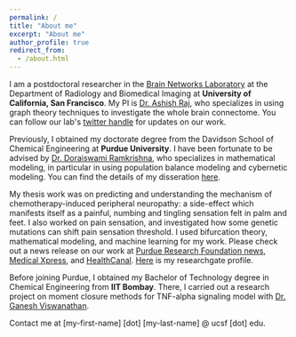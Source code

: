 ```yaml
---
permalink: /
title: "About me"
excerpt: "About me"
author_profile: true
redirect_from: 
  - /about.html
---
```


I am a postdoctoral researcher in the [Brain Networks Laboratory](https://radiology.ucsf.edu/research/labs/brain-networks-lab#-) at the Department of Radiology and Biomedical Imaging at **University of California, San Francisco**. My PI is [Dr. Ashish Raj](https://profiles.ucsf.edu/ashish.raj), who specializes in using graph theory techniques to investigate the whole brain connectome. You can follow our lab's [twitter handle](https://twitter.com/RajLab_UCSF) for updates on our work. 

Previously, I obtained my doctorate degree from the Davidson School of Chemical Engineering at **Purdue University**. 
I have been fortunate to be advised by [Dr. Doraiswami Ramkrishna](https://engineering.purdue.edu/ramkiites/), who specializes in mathematical modeling, in particular in using population balance modeling and cybernetic modeling. You can find the details of my disseration [here](https://hammer.figshare.com/articles/Towards_Understanding_Neuropathy_from_Cancer_Chemotherapy_and_Pathophysiology_of_Pain_Sensation_An_Engineering_Approach/12196746/1).    

My thesis work was on predicting and understanding the mechanism of chemotherapy-induced peripheral neuropathy: a side-effect which manifests itself as a painful, numbing and tingling sensation felt in palm and feet. I also worked on pain sensation, and investigated how some genetic mutations can shift pain sensation threshold. I used bifurcation theory, mathematical modeling, and machine learning for my work. Please check out a news release on our work at [Purdue Research Foundation news](https://www.purdue.edu/newsroom/releases/2019/Q4/an-engineering-approach-to-reduce-the-pain-of-chemotherapy.html), [Medical Xpress](https://medicalxpress.com/news/2019-12-approach-pain-chemotherapy.html), and [HealthCanal](https://www.healthcanal.com/cancers/249612-an-engineering-approach-to-reduce-the-pain-of-chemotherapy.html). [Here](https://www.researchgate.net/profile/Parul_Verma7) is my researchgate profile. 

Before joining Purdue, I obtained my Bachelor of Technology degree in Chemical Engineering from **IIT Bombay**. There, I carried out a research project on moment closure methods for TNF-alpha signaling model with [Dr. Ganesh Viswanathan](https://www.che.iitb.ac.in/faculty/ganesh/index.html). 

Contact me at [my-first-name] [dot] [my-last-name] @ ucsf [dot] edu.


